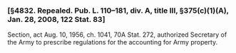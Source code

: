 ### [§4832. Repealed. Pub. L. 110–181, div. A, title III, §375(c)(1)(A), Jan. 28, 2008, 122 Stat. 83] ###

Section, act Aug. 10, 1956, ch. 1041, 70A Stat. 272, authorized Secretary of the Army to prescribe regulations for the accounting for Army property.